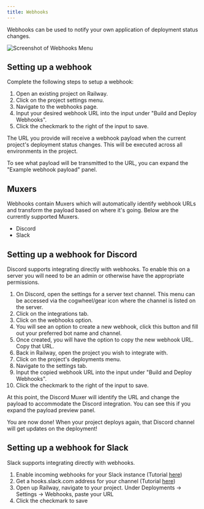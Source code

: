 ```yaml
---
title: Webhooks
---
```


Webhooks can be used to notify your own application of deployment status changes.

<Image src="https://res.cloudinary.com/railway/image/upload/v1631917802/docs/webhooks_nslim0.png"
alt="Screenshot of Webhooks Menu"
layout="responsive"
width={823} height={324} quality={80} />

## Setting up a webhook

Complete the following steps to setup a webhook:

1. Open an existing project on Railway.
2. Click on the project settings menu.
3. Navigate to the webhooks page.
4. Input your desired webhook URL into the input under "Build and Deploy Webhooks".
5. Click the checkmark to the right of the input to save.

The URL you provide will receive a webhook payload when the current project's deployment status changes. This will be executed across all environments in the project.

To see what payload will be transmitted to the URL, you can expand the "Example webhook payload" panel.

## Muxers

Webhooks contain Muxers which will automatically identify webhook URLs and transform the payload based on where it's going. Below are the currently supported Muxers.

- Discord
- Slack

## Setting up a webhook for Discord

Discord supports integrating directly with webhooks. To enable this on a server you will need to be an admin or otherwise have the appropriate permissions.

1. On Discord, open the settings for a server text channel. This menu can be accessed via the cogwheel/gear icon where the channel is listed on the server.
2. Click on the integrations tab.
3. Click on the webhooks option.
4. You will see an option to create a new webhook, click this button and fill out your preferred bot name and channel.
5. Once created, you will have the option to copy the new webhook URL. Copy that URL.
6. Back in Railway, open the project you wish to integrate with.
7. Click on the project's deployments menu.
8. Navigate to the settings tab.
9. Input the copied webhook URL into the input under "Build and Deploy Webhooks".
10. Click the checkmark to the right of the input to save.

At this point, the Discord Muxer will identify the URL and change the payload to accommodate the Discord integration. You can see this if you expand the payload preview panel.

You are now done! When your project deploys again, that Discord channel will get updates on the deployment!

## Setting up a webhook for Slack

Slack supports integrating directly with webhooks.

1. Enable incoming webhooks for your Slack instance (Tutorial [here](https://api.slack.com/messaging/webhooks#enable_webhooks))
2. Get a hooks.slack.com address for your channel (Tutorial [here](https://api.slack.com/messaging/webhooks#create_a_webhook))
3. Open up Railway, navigate to your project. Under Deployments -> Settings -> Webhooks, paste your URL
4. Click the checkmark to save
